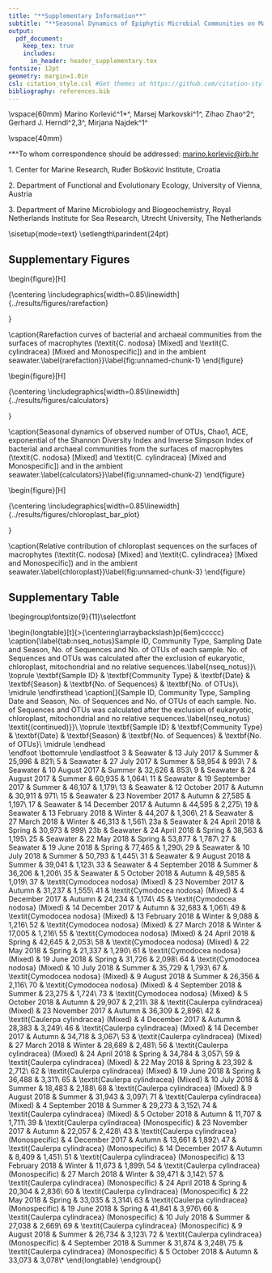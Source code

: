 ```yaml
---
title: "**Supplementary Information**"
subtitle: "**Seasonal Dynamics of Epiphytic Microbial Communities on Marine Macrophyte Surfaces**"
output:
  pdf_document:
    keep_tex: true
    includes:
      in_header: header_supplementary.tex
fontsize: 12pt
geometry: margin=1.0in
csl: citation_style.csl #Get themes at https://github.com/citation-style-language/styles
bibliography: references.bib
---
```




\vspace{60mm}
Marino Korlević^1$*$^, Marsej Markovski^1^, Zihao Zhao^2^, Gerhard J. Herndl^2,3^, Mirjana Najdek^1^

\vspace{40mm}

^$*$^To whom correspondence should be addressed: marino.korlevic@irb.hr

1\. Center for Marine Research, Ruđer Bošković Institute, Croatia

2\. Department of Functional and Evolutionary Ecology, University of Vienna, Austria

3\. Department of Marine Microbiology and Biogeochemistry, Royal Netherlands Institute for Sea Research, Utrecht University, The Netherlands

\sisetup{mode=text}
\setlength\parindent{24pt}

## Supplementary Figures

\begin{figure}[H]

{\centering \includegraphics[width=0.85\linewidth]{../results/figures/rarefaction} 

}

\caption{Rarefaction curves of bacterial and archaeal communities from the surfaces of macrophytes (\textit{C. nodosa} [Mixed] and \textit{C. cylindracea} [Mixed and Monospecific]) and in the ambient seawater.\label{rarefaction}}\label{fig:unnamed-chunk-1}
\end{figure}

\begin{figure}[H]

{\centering \includegraphics[width=0.85\linewidth]{../results/figures/calculators} 

}

\caption{Seasonal dynamics of observed number of OTUs, Chao1, ACE, exponential of the Shannon Diversity Index and Inverse Simpson Index of bacterial and archaeal communities from the surfaces of macrophytes (\textit{C. nodosa} [Mixed] and \textit{C. cylindracea} [Mixed and Monospecific]) and in the ambient seawater.\label{calculators}}\label{fig:unnamed-chunk-2}
\end{figure}

\begin{figure}[H]

{\centering \includegraphics[width=0.85\linewidth]{../results/figures/chloroplast_bar_plot} 

}

\caption{Relative contribution of chloroplast sequences on the surfaces of macrophytes (\textit{C. nodosa} [Mixed] and \textit{C. cylindracea} [Mixed and Monospecific]) and in the ambient seawater.\label{chloroplast}}\label{fig:unnamed-chunk-3}
\end{figure}

## Supplementary Table

\begingroup\fontsize{9}{11}\selectfont

\begin{longtable}[t]{>{\centering\arraybackslash}p{6em}ccccc}
\caption{\label{tab:nseq_notus}Sample ID, Community Type, Sampling Date and Season, No. of Sequences and No. of OTUs of each sample. No. of Sequences and OTUs was calculated after the exclusion of eukaryotic, chloroplast, mitochondrial and no relative sequences.\label{nseq_notus}}\\
\toprule
\textbf{Sample ID} & \textbf{Community Type} & \textbf{Date} & \textbf{Season} & \textbf{No. of Sequences} & \textbf{No. of OTUs}\\
\midrule
\endfirsthead
\caption[]{Sample ID, Community Type, Sampling Date and Season, No. of Sequences and No. of OTUs of each sample. No. of Sequences and OTUs was calculated after the exclusion of eukaryotic, chloroplast, mitochondrial and no relative sequences.\label{nseq_notus} \textit{(continued)}}\\
\toprule
\textbf{Sample ID} & \textbf{Community Type} & \textbf{Date} & \textbf{Season} & \textbf{No. of Sequences} & \textbf{No. of OTUs}\\
\midrule
\endhead
\
\endfoot
\bottomrule
\endlastfoot
3 & Seawater & 13 July 2017 & Summer & 25,996 & 821\\
5 & Seawater & 27 July 2017 & Summer & 58,954 & 993\\
7 & Seawater & 10 August 2017 & Summer & 32,626 & 853\\
9 & Seawater & 24 August 2017 & Summer & 60,935 & 1,064\\
11 & Seawater & 19 September 2017 & Summer & 46,107 & 1,179\\
13 & Seawater & 12 October 2017 & Autumn & 30,911 & 971\\
15 & Seawater & 23 November 2017 & Autumn & 27,585 & 1,197\\
17 & Seawater & 14 December 2017 & Autumn & 44,595 & 2,275\\
19 & Seawater & 13 February 2018 & Winter & 44,207 & 1,306\\
21 & Seawater & 27 March 2018 & Winter & 46,313 & 1,561\\
23a & Seawater & 24 April 2018 & Spring & 30,973 & 999\\
23b & Seawater & 24 April 2018 & Spring & 38,563 & 1,195\\
25 & Seawater & 22 May 2018 & Spring & 53,877 & 1,787\\
27 & Seawater & 19 June 2018 & Spring & 77,465 & 1,290\\
29 & Seawater & 10 July 2018 & Summer & 50,793 & 1,445\\
31 & Seawater & 9 August 2018 & Summer & 39,041 & 1,123\\
33 & Seawater & 4 September 2018 & Summer & 36,206 & 1,206\\
35 & Seawater & 5 October 2018 & Autumn & 49,585 & 1,019\\
37 & \textit{Cymodocea nodosa} (Mixed) & 23 November 2017 & Autumn & 31,237 & 1,555\\
41 & \textit{Cymodocea nodosa} (Mixed) & 4 December 2017 & Autumn & 24,234 & 1,174\\
45 & \textit{Cymodocea nodosa} (Mixed) & 14 December 2017 & Autumn & 32,683 & 1,061\\
49 & \textit{Cymodocea nodosa} (Mixed) & 13 February 2018 & Winter & 9,088 & 1,216\\
52 & \textit{Cymodocea nodosa} (Mixed) & 27 March 2018 & Winter & 17,005 & 1,216\\
55 & \textit{Cymodocea nodosa} (Mixed) & 24 April 2018 & Spring & 42,645 & 2,053\\
58 & \textit{Cymodocea nodosa} (Mixed) & 22 May 2018 & Spring & 21,337 & 1,290\\
61 & \textit{Cymodocea nodosa} (Mixed) & 19 June 2018 & Spring & 31,726 & 2,098\\
64 & \textit{Cymodocea nodosa} (Mixed) & 10 July 2018 & Summer & 35,729 & 1,793\\
67 & \textit{Cymodocea nodosa} (Mixed) & 9 August 2018 & Summer & 26,356 & 2,116\\
70 & \textit{Cymodocea nodosa} (Mixed) & 4 September 2018 & Summer & 23,275 & 1,724\\
73 & \textit{Cymodocea nodosa} (Mixed) & 5 October 2018 & Autumn & 29,907 & 2,211\\
38 & \textit{Caulerpa cylindracea} (Mixed) & 23 November 2017 & Autumn & 36,309 & 2,896\\
42 & \textit{Caulerpa cylindracea} (Mixed) & 4 December 2017 & Autumn & 28,383 & 3,249\\
46 & \textit{Caulerpa cylindracea} (Mixed) & 14 December 2017 & Autumn & 34,718 & 3,067\\
53 & \textit{Caulerpa cylindracea} (Mixed) & 27 March 2018 & Winter & 28,689 & 2,481\\
56 & \textit{Caulerpa cylindracea} (Mixed) & 24 April 2018 & Spring & 34,784 & 3,057\\
59 & \textit{Caulerpa cylindracea} (Mixed) & 22 May 2018 & Spring & 23,392 & 2,712\\
62 & \textit{Caulerpa cylindracea} (Mixed) & 19 June 2018 & Spring & 36,488 & 3,311\\
65 & \textit{Caulerpa cylindracea} (Mixed) & 10 July 2018 & Summer & 18,483 & 2,188\\
68 & \textit{Caulerpa cylindracea} (Mixed) & 9 August 2018 & Summer & 31,943 & 3,097\\
71 & \textit{Caulerpa cylindracea} (Mixed) & 4 September 2018 & Summer & 29,273 & 3,152\\
74 & \textit{Caulerpa cylindracea} (Mixed) & 5 October 2018 & Autumn & 11,707 & 1,711\\
39 & \textit{Caulerpa cylindracea} (Monospecific) & 23 November 2017 & Autumn & 22,057 & 2,428\\
43 & \textit{Caulerpa cylindracea} (Monospecific) & 4 December 2017 & Autumn & 13,661 & 1,892\\
47 & \textit{Caulerpa cylindracea} (Monospecific) & 14 December 2017 & Autumn & 8,409 & 1,451\\
51 & \textit{Caulerpa cylindracea} (Monospecific) & 13 February 2018 & Winter & 11,673 & 1,899\\
54 & \textit{Caulerpa cylindracea} (Monospecific) & 27 March 2018 & Winter & 39,471 & 3,142\\
57 & \textit{Caulerpa cylindracea} (Monospecific) & 24 April 2018 & Spring & 20,304 & 2,836\\
60 & \textit{Caulerpa cylindracea} (Monospecific) & 22 May 2018 & Spring & 33,035 & 3,314\\
63 & \textit{Caulerpa cylindracea} (Monospecific) & 19 June 2018 & Spring & 41,841 & 3,976\\
66 & \textit{Caulerpa cylindracea} (Monospecific) & 10 July 2018 & Summer & 27,038 & 2,669\\
69 & \textit{Caulerpa cylindracea} (Monospecific) & 9 August 2018 & Summer & 26,734 & 3,123\\
72 & \textit{Caulerpa cylindracea} (Monospecific) & 4 September 2018 & Summer & 31,874 & 3,248\\
75 & \textit{Caulerpa cylindracea} (Monospecific) & 5 October 2018 & Autumn & 33,073 & 3,078\\*
\end{longtable}
\endgroup{}
